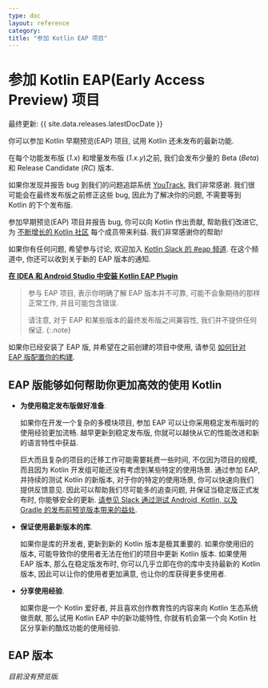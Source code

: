 ```yaml
---
type: doc
layout: reference
category:
title: "参加 Kotlin EAP 项目"
---
```


# 参加 Kotlin EAP(Early Access Preview) 项目

最终更新: {{ site.data.releases.latestDocDate }}

你可以参加 Kotlin 早期预览(EAP) 项目, 试用 Kotlin 还未发布的最新功能.

在每个功能发布版 (_1.x_) 和增量发布版 (_1.x.y_)之前, 我们会发布少量的 Beta (_Beta_) 和 Release Candidate (_RC_) 版本. 

如果你发现并报告 bug 到我们的问题追踪系统 [YouTrack](https://kotl.in/issue), 我们非常感谢. 
我们很可能会在最终发布版之前修正这些 bug, 因此为了解决你的问题, 不需要等到 Kotlin 的下个发布版. 

参加早期预览(EAP) 项目并报告 bug, 你可以向 Kotlin 作出贡献, 帮助我们改进它,
为 [不断增长的 Kotlin 社区](https://kotlinlang.org/community/) 每个成员带来利益.
我们非常感谢你的帮助! 

如果你有任何问题, 希望参与讨论, 欢迎加入 [Kotlin Slack 的 #eap 频道](https://app.slack.com/client/T09229ZC6/C0KLZSCHF). 
在这个频道中, 你还可以收到关于新的 EAP 版本的通知.

**[在 IDEA 和 Android Studio 中安装 Kotlin EAP Plugin](install-eap-plugin.html)**

> 参与 EAP 项目, 表示你明确了解 EAP 版本并不可靠, 可能不会象期待的那样正常工作, 并且可能包含错误.
>
> 请注意, 对于 EAP 和某些版本的最终发布版之间兼容性, 我们并不提供任何保证. 
{:.note}

如果你已经安装了 EAP 版, 并希望在之前创建的项目中使用, 
请参见 [如何针对 EAP 版配置你的构建](configure-build-for-eap.html). 

## EAP 版能够如何帮助你更加高效的使用 Kotlin

* **为使用稳定发布版做好准备**.

  如果你在开发一个复杂的多模块项目, 参加 EAP 可以让你采用稳定发布版时的使用经验更加流畅.
  越早更新到稳定发布版, 你就可以越快从它的性能改进和新的语言特性中获益.

  巨大而且复杂的项目的迁移工作可能需要耗费一些时间, 不仅因为项目的规模, 而且因为 Kotlin 开发组可能还没有考虑到某些特定的使用场景.
  通过参加 EAP, 并持续的测试 Kotlin 的新版本, 对于你的特定的使用场景, 你可以快速向我们提供反馈意见.
  因此可以帮助我们尽可能多的追查问题, 并保证当稳定版正式发布时, 你能够安全的更新.
  [请参见 Slack 通过测试 Android, Kotlin, 以及 Gradle 的发布前预览版本带来的益处](https://slack.engineering/shadow-jobs/).

* **保证使用最新版本的库**.

  如果你是库的开发者, 更新到新的 Kotlin 版本是极其重要的.
  如果你使用旧的版本, 可能导致你的使用者无法在他们的项目中更新 Kotlin 版本.
  如果使用 EAP 版本, 那么在稳定版发布时, 你可以几乎立即在你的库中支持最新的 Kotlin 版本,
  因此可以让你的使用者更加满意, 也让你的库获得更多使用者.

* **分享使用经验**.

  如果你是一个 Kotlin 爱好者, 并且喜欢创作教育性的内容来向 Kotlin 生态系统做贡献,
  那么试用 Kotlin EAP 中的新功能特性, 你就有机会第一个向 Kotlin 社区分享新的酷炫功能的使用经验.

## EAP 版本

_目前没有预览版._
